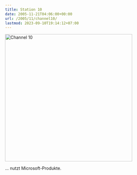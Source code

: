 ```yaml
---
title: Station 10
date: 2005-11-21T04:06:00+00:00
url: /2005/11/channel10/
lastmod: 2023-09-10T19:14:12+07:00
---
```

[<img width="420" src="//static.flickr.com/34/65425211_76b8733ba6.jpg" alt="Channel 10" />][1]

... nutzt Microsoft-Produkte.

 [1]: http://www.flickr.com/photos/schreibblogade/65425211/ "Channel 10"

